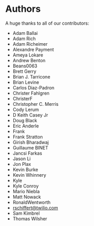 Authors
=======

A huge thanks to all of our contributors:


- Adam Ballai 
- Adam Rich 
- Adam Richeimer
- Alexandre Payment
- Ameya Lokare 
- Andrew Benton 
- Beans0063 
- Brett Gerry 
- Brian J. Tarricone 
- Brian Levine 
- Carlos Diaz-Padron 
- Christer Fahlgren 
- ChristerF 
- Christopher C. Merris 
- Cody Lerum 
- D Keith Casey Jr 
- Doug Black 
- Eric Anderle 
- Frank 
- Frank Stratton 
- Girish Bharadwaj 
- Guillaume BINET 
- Jancsi Farkas 
- Jason Li 
- Jon Plax 
- Kevin Burke 
- Kevin Whinnery 
- Kyle 
- Kyle Conroy 
- Mario Niebla
- Matt Nowack
- RonaldWentworth 
- rschiffert@twilio.com
- Sam Kimbrel
- Thomas Wilsher
